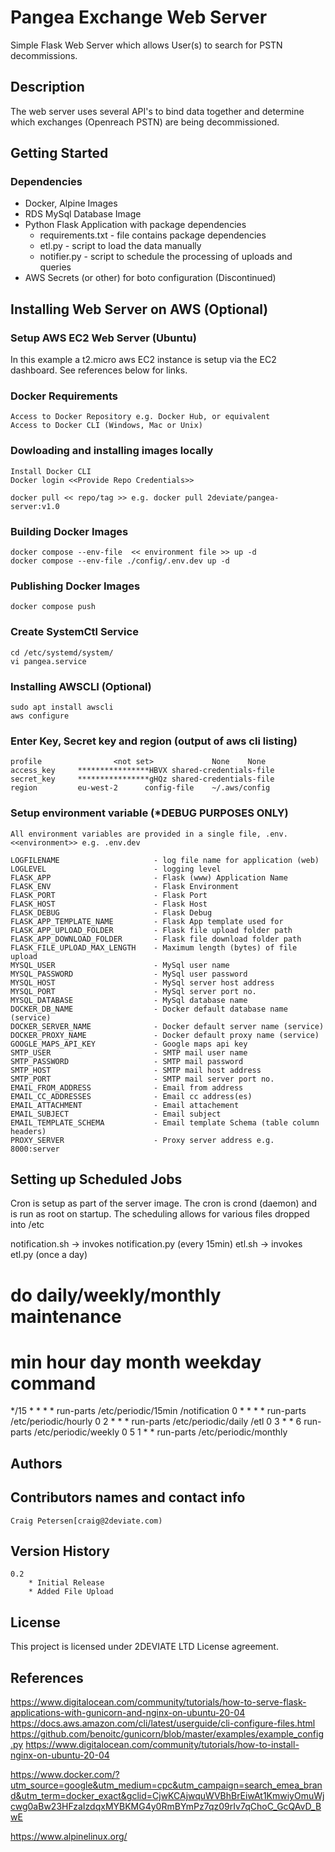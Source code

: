 # Pangea Exchange Web Server
Simple Flask Web Server which allows User(s) to search for PSTN decommissions.

## Description
The web server uses several API's to bind data together and determine which exchanges (Openreach PSTN) are being decommissioned.

## Getting Started

### Dependencies
* Docker, Alpine Images
* RDS MySql Database Image
* Python Flask Application with package dependencies
    * requirements.txt - file contains package dependencies
    * etl.py - script to load the data manually
    * notifier.py - script to schedule the processing of uploads and queries
* AWS Secrets (or other) for boto configuration (Discontinued)

## Installing Web Server on AWS (Optional)

### Setup AWS EC2 Web Server (Ubuntu)
In this example a t2.micro aws EC2 instance is setup via the EC2 dashboard.  See references below for links.

### Docker Requirements
    Access to Docker Repository e.g. Docker Hub, or equivalent
    Access to Docker CLI (Windows, Mac or Unix)

### Dowloading and installing images locally
    Install Docker CLI
    Docker login <<Provide Repo Credentials>>
    
    docker pull << repo/tag >> e.g. docker pull 2deviate/pangea-server:v1.0

### Building Docker Images
    docker compose --env-file  << environment file >> up -d
    docker compose --env-file ./config/.env.dev up -d

### Publishing Docker Images
    docker compose push

### Create SystemCtl Service
    cd /etc/systemd/system/
    vi pangea.service

### Installing AWSCLI (Optional)
    sudo apt install awscli
    aws configure

### Enter Key, Secret key and region (output of aws cli listing)
    profile                <not set>             None    None
    access_key     ****************HBVX shared-credentials-file
    secret_key     ****************gHQz shared-credentials-file
    region         eu-west-2      config-file    ~/.aws/config

### Setup environment variable (*DEBUG PURPOSES ONLY)
    All environment variables are provided in a single file, .env.<<environment>> e.g. .env.dev

    LOGFILENAME                     - log file name for application (web)
    LOGLEVEL                        - logging level 
    FLASK_APP                       - Flask (www) Application Name
    FLASK_ENV                       - Flask Environment
    FLASK_PORT                      - Flask Port
    FLASK_HOST                      - Flask Host
    FLASK_DEBUG                     - Flask Debug
    FLASK_APP_TEMPLATE_NAME         - Flask App template used for
    FLASK_APP_UPLOAD_FOLDER         - Flask file upload folder path
    FLASK_APP_DOWNLOAD_FOLDER       - Flask file download folder path
    FLASK_FILE_UPLOAD_MAX_LENGTH    - Maximum length (bytes) of file upload
    MYSQL_USER                      - MySql user name
    MYSQL_PASSWORD                  - MySql user password
    MYSQL_HOST                      - MySql server host address
    MYSQL_PORT                      - MySql server port no.
    MYSQL_DATABASE                  - MySql database name
    DOCKER_DB_NAME                  - Docker default database name (service)
    DOCKER_SERVER_NAME              - Docker default server name (service)
    DOCKER_PROXY_NAME               - Docker default proxy name (service)
    GOOGLE_MAPS_API_KEY             - Google maps api key
    SMTP_USER                       - SMTP mail user name
    SMTP_PASSWORD                   - SMTP mail password
    SMTP_HOST                       - SMTP mail host address
    SMTP_PORT                       - SMTP mail server port no.
    EMAIL_FROM_ADDRESS              - Email from address
    EMAIL_CC_ADDRESSES              - Email cc address(es)
    EMAIL_ATTACHMENT                - Email attachement
    EMAIL_SUBJECT                   - Email subject
    EMAIL_TEMPLATE_SCHEMA           - Email template Schema (table column headers)
    PROXY_SERVER                    - Proxy server address e.g. 8000:server

## Setting up Scheduled Jobs
Cron is setup as part of the server image.  The cron is crond (daemon) and is run as root on startup.  The scheduling
allows for various files dropped into /etc

notification.sh -> invokes notification.py (every 15min)
etl.sh -> invokes etl.py (once a day)

# do daily/weekly/monthly maintenance
# min   hour    day     month   weekday command
*/15    *       *       *       *       run-parts /etc/periodic/15min       /notification
0       *       *       *       *       run-parts /etc/periodic/hourly
0       2       *       *       *       run-parts /etc/periodic/daily       /etl
0       3       *       *       6       run-parts /etc/periodic/weekly
0       5       1       *       *       run-parts /etc/periodic/monthly

## Authors

## Contributors names and contact info
    Craig Petersen[craig@2deviate.com)

## Version History
    0.2
        * Initial Release
        * Added File Upload

## License
This project is licensed under 2DEVIATE LTD License agreement.

## References
https://www.digitalocean.com/community/tutorials/how-to-serve-flask-applications-with-gunicorn-and-nginx-on-ubuntu-20-04
https://docs.aws.amazon.com/cli/latest/userguide/cli-configure-files.html
https://github.com/benoitc/gunicorn/blob/master/examples/example_config.py
https://www.digitalocean.com/community/tutorials/how-to-install-nginx-on-ubuntu-20-04

https://www.docker.com/?utm_source=google&utm_medium=cpc&utm_campaign=search_emea_brand&utm_term=docker_exact&gclid=CjwKCAjwquWVBhBrEiwAt1KmwiyOmuWjcwg0aBw23HFzaIzdqxMYBKMG4y0RmBYmPz7qz09rIv7qChoC_GcQAvD_BwE

https://www.alpinelinux.org/




